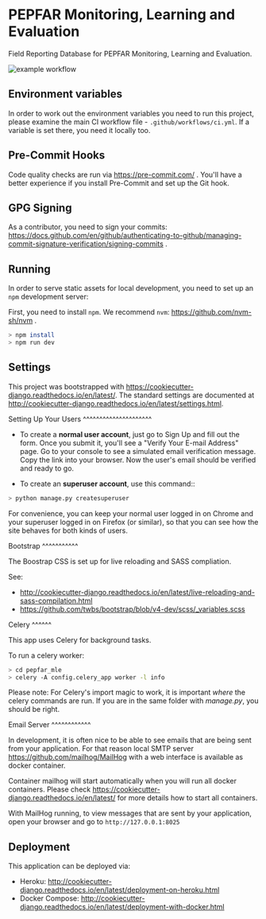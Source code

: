 PEPFAR Monitoring, Learning and Evaluation
==========================================

Field Reporting Database for PEPFAR Monitoring, Learning and Evaluation.

![example workflow](https://github.com/savannahghi/mle/actions/workflows/ci.yml/badge.svg)

Environment variables
---------------------

In order to work out the environment variables you need to run this project,
please examine the main CI workflow file - `.github/workflows/ci.yml`. If a
variable is set there, you need it locally too.

Pre-Commit Hooks
-----------------

Code quality checks are run via <https://pre-commit.com/> . You'll have a better
experience if you install Pre-Commit and set up the Git hook.

GPG Signing
------------

As a contributor, you need to sign your commits:
<https://docs.github.com/en/github/authenticating-to-github/managing-commit-signature-verification/signing-commits> .

Running
--------

In order to serve static assets for local development, you need to set up an `npm` development server:

First, you need to install `npm`. We recommend `nvm`: <https://github.com/nvm-sh/nvm> .

```bash
> npm install
> npm run dev
```

Settings
--------

This project was bootstrapped with <https://cookiecutter-django.readthedocs.io/en/latest/>.
The standard settings are documented at <http://cookiecutter-django.readthedocs.io/en/latest/settings.html>.

Setting Up Your Users
^^^^^^^^^^^^^^^^^^^^^

* To create a **normal user account**, just go to Sign Up and fill out the form. Once you submit it, you'll see a "Verify Your E-mail Address" page. Go to your console to see a simulated email verification message. Copy the link into your browser. Now the user's email should be verified and ready to go.

* To create an **superuser account**, use this command::

```bash
> python manage.py createsuperuser
```

For convenience, you can keep your normal user logged in on Chrome and your superuser logged in on Firefox (or similar),
so that you can see how the site behaves for both kinds of users.

Bootstrap
^^^^^^^^^^^

The Boostrap CSS is set up for live reloading and SASS compliation.

See:

* <http://cookiecutter-django.readthedocs.io/en/latest/live-reloading-and-sass-compilation.html>
* <https://github.com/twbs/bootstrap/blob/v4-dev/scss/_variables.scss>

Celery
^^^^^^

This app uses Celery for background tasks.

To run a celery worker:

```bash
> cd pepfar_mle
> celery -A config.celery_app worker -l info
```

Please note: For Celery's import magic to work, it is important *where* the celery commands are run.
If you are in the same folder with *manage.py*, you should be right.

Email Server
^^^^^^^^^^^^

In development, it is often nice to be able to see emails that are being sent from your application.
For that reason local SMTP server <https://github.com/mailhog/MailHog> with a web interface is available as docker container.

Container mailhog will start automatically when you will run all docker containers.
Please check <https://cookiecutter-django.readthedocs.io/en/latest/> for more details how to start all containers.

With MailHog running, to view messages that are sent by your application, open
your browser and go to ``http://127.0.0.1:8025``

Deployment
----------

This application can be deployed via:

* Heroku: <http://cookiecutter-django.readthedocs.io/en/latest/deployment-on-heroku.html>
* Docker Compose: <http://cookiecutter-django.readthedocs.io/en/latest/deployment-with-docker.html>

